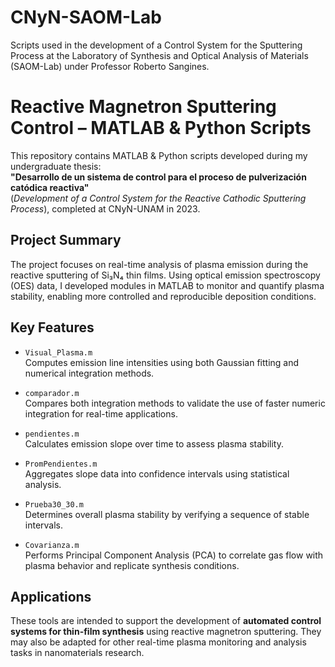 # CNyN-SAOM-Lab

Scripts used in the development of a Control System for the Sputtering Process at the Laboratory of Synthesis and Optical Analysis of Materials (SAOM-Lab) under Professor Roberto Sangines.

# Reactive Magnetron Sputtering Control – MATLAB & Python Scripts

This repository contains MATLAB & Python scripts developed during my undergraduate thesis:  
**"Desarrollo de un sistema de control para el proceso de pulverización catódica reactiva"**  
(*Development of a Control System for the Reactive Cathodic Sputtering Process*), completed at CNyN-UNAM in 2023.

## Project Summary

The project focuses on real-time analysis of plasma emission during the reactive sputtering of Si₃N₄ thin films. Using optical emission spectroscopy (OES) data, I developed modules in MATLAB to monitor and quantify plasma stability, enabling more controlled and reproducible deposition conditions.

## Key Features

- `Visual_Plasma.m`  
  Computes emission line intensities using both Gaussian fitting and numerical integration methods.

- `comparador.m`  
  Compares both integration methods to validate the use of faster numeric integration for real-time applications.

- `pendientes.m`  
  Calculates emission slope over time to assess plasma stability.

- `PromPendientes.m`  
  Aggregates slope data into confidence intervals using statistical analysis.

- `Prueba30_30.m`  
  Determines overall plasma stability by verifying a sequence of stable intervals.

- `Covarianza.m`  
  Performs Principal Component Analysis (PCA) to correlate gas flow with plasma behavior and replicate synthesis conditions.

## Applications

These tools are intended to support the development of **automated control systems for thin-film synthesis** using reactive magnetron sputtering. They may also be adapted for other real-time plasma monitoring and analysis tasks in nanomaterials research.
